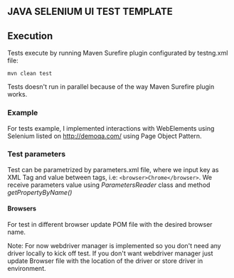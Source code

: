 ## JAVA SELENIUM UI TEST TEMPLATE


## Execution
Tests execute by running Maven Surefire plugin configurated by testng.xml file:

`mvn clean test`

Tests doesn't run in parallel because of the way Maven Surefire plugin works.
### Example
For tests example, I implemented interactions with WebElements using Selenium listed on http://demoqa.com/ using Page Object Pattern.

### Test parameters
Test can be parametrized by parameters.xml file, where we input key as XML Tag and value between tags, i.e: `<browser>Chrome</browser>`. We receive parameters value using _ParametersReader_ class and method _getPropertyByName()_

#### Browsers
For test in different browser update POM file with the desired browser name.

Note: For now webdriver manager is implemented so you don't need any driver locally to kick off test. If you don't want webdriver manager just update Browser file with the location of the driver or store driver in environment.
